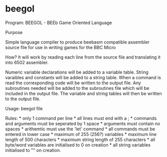 # beegol

Program: BEEGOL - BEEb Game Oriented Language

Purpose

Simple language compiler to produce beebasm compatible assembler source file for use in writing games for the BBC Micro 

How?
It will work by reading each line from the source file and translating it into 6502 assembler.

Numeric variable declarations will be added to a variable table. String varaibles and constants will be added to a string table. When a command is read the corresponding code will be written to the output file. Any subroutines needed will be added to the subroutines file which will be included in the output file. The variable and string tables will then be written to the output file.

Usage: beegol file

Rules:
	* only 1 command per line
	* all lines must end with a ;
	* commands and arguments must be seperated by 1 space
	* arguments must contain no spaces
	* arithemtic must use the 'let' command
	* all commands must be entered in lower case
	* maximum of 255 (256?) variables
	* maximum line length of 500 characters
	* maximum string length of 255 characters
	* all byte/word variables are initialised to 0 on creation
	* all string variables initialised to "" on creation.

